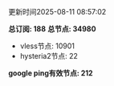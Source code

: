 更新时间2025-08-11 08:57:02

**总订阅: 188**
**总节点: 34980**
- vless节点: 10901
- hysteria2节点: 22

**google ping有效节点: 212**
